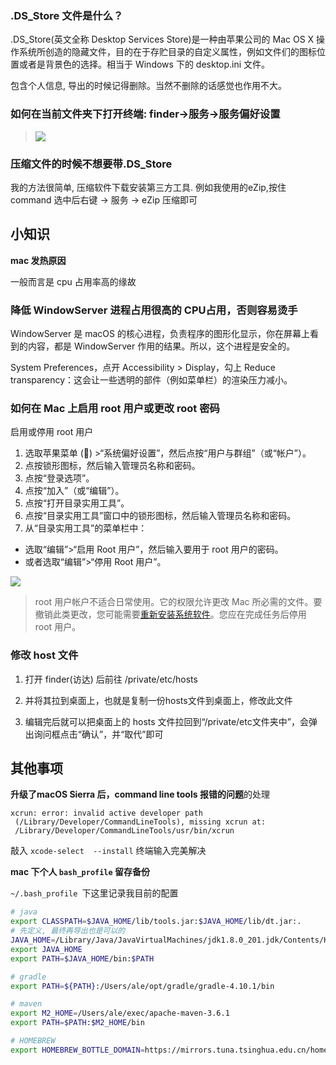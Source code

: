 ### .DS_Store 文件是什么？

.DS_Store(英文全称 Desktop Services Store)是一种由苹果公司的 Mac OS X 操作系统所创造的隐藏文件，目的在于存贮目录的自定义属性，例如文件们的图标位置或者是背景色的选择。相当于 Windows 下的 desktop.ini 文件。

包含个人信息, 导出的时候记得删除。当然不删除的话感觉也作用不大。

### 如何在当前文件夹下打开终端:  finder->服务->服务偏好设置

> ![](https://upload-images.jianshu.io/upload_images/1662509-bd2e4f32af695326.png?imageMogr2/auto-orient/strip%7CimageView2/2/w/1240)

### 压缩文件的时候不想要带.DS_Store

我的方法很简单, 压缩软件下载安装第三方工具. 例如我使用的eZip,按住 command 选中后右键 -> 服务 -> eZip 压缩即可

## 小知识

**mac 发热原因**

一般而言是 cpu 占用率高的缘故

### 降低 WindowServer 进程占用很高的 CPU占用，否则容易烫手

WindowServer 是 macOS 的核心进程，负责程序的图形化显示，你在屏幕上看到的内容，都是 WindowServer 作用的结果。所以，这个进程是安全的。

System Preferences，点开 Accessibility > Display，勾上 Reduce transparency：这会让一些透明的部件（例如菜单栏）的渲染压力减小。

### 如何在 Mac 上启用 root 用户或更改 root 密码

启用或停用 root 用户

1. 选取苹果菜单 () >“系统偏好设置”，然后点按“用户与群组”（或“帐户”）。
2. 点按锁形图标，然后输入管理员名称和密码。
3. 点按“登录选项”。
4. 点按“加入”（或“编辑”）。
5. 点按“打开目录实用工具”。
6. 点按“目录实用工具”窗口中的锁形图标，然后输入管理员名称和密码。
7. 从“目录实用工具”的菜单栏中：

* 选取“编辑”>“启用 Root 用户”，然后输入要用于 root 用户的密码。
* 或者选取“编辑”>“停用 Root 用户”。

![](https://upload-images.jianshu.io/upload_images/1662509-fe39046c1543ff67.png?imageMogr2/auto-orient/strip%7CimageView2/2/w/1240)

> root 用户帐户不适合日常使用。它的权限允许更改 Mac 所必需的文件。要撤销此类更改，您可能需要[重新安装系统软件](https://support.apple.com/zh-cn/HT204904)。您应在完成任务后停用 root 用户。

### 修改 host 文件

1. 打开 finder(访达) 后前往 /private/etc/hosts

2. 并将其拉到桌面上，也就是复制一份hosts文件到桌面上，修改此文件

3. 编辑完后就可以把桌面上的 hosts 文件拉回到“/private/etc文件夹中”，会弹出询问框点击“确认”，并“取代”即可

## 其他事项

**升级了macOS Sierra 后，command line tools 报错的问题**的处理

```text
xcrun: error: invalid active developer path
 (/Library/Developer/CommandLineTools), missing xcrun at:
 /Library/Developer/CommandLineTools/usr/bin/xcrun
```

敲入 `xcode-select  --install`  终端输入完美解决

**mac 下个人 `bash_profile` 留存备份**

`~/.bash_profile `下这里记录我目前的配置

```sh
# java
export CLASSPATH=$JAVA_HOME/lib/tools.jar:$JAVA_HOME/lib/dt.jar:.
# 先定义, 最终再导出也是可以的
JAVA_HOME=/Library/Java/JavaVirtualMachines/jdk1.8.0_201.jdk/Contents/Home
export JAVA_HOME
export PATH=$JAVA_HOME/bin:$PATH

# gradle
export PATH=${PATH}:/Users/ale/opt/gradle/gradle-4.10.1/bin

# maven
export M2_HOME=/Users/ale/exec/apache-maven-3.6.1
export PATH=$PATH:$M2_HOME/bin

# HOMEBREW
export HOMEBREW_BOTTLE_DOMAIN=https://mirrors.tuna.tsinghua.edu.cn/homebrew-bottles
```
